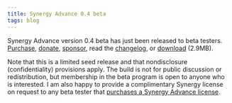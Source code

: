 ```yaml
---
title: Synergy Advance 0.4 beta
tags: blog
---
```


Synergy Advance version 0.4 beta has just been released to beta testers. [Purchase](https://typechecked.net/a/products/synergy-advance/purchase/), [donate](https://typechecked.net/a/products/synergy-advance/purchase/), [sponsor](https://typechecked.net/a/products/synergy-advance/purchase/), read the [changelog](http://typechecked.net/a/products/synergy-advance/history/), or [download](http://typechecked.net/download.php?item=SynergyAdvance0.4b.dmg) (2.9MB).

Note that this is a limited seed release and that nondisclosure (confidentiality) provisions apply. The build is not for public discussion or redistribution, but membership in the beta program is open to anyone who is interested. I am also happy to provide a complimentary Synergy license on request to any beta tester that [purchases a Synergy Advance license](https://typechecked.net/a/products/synergy-advance/purchase/).
